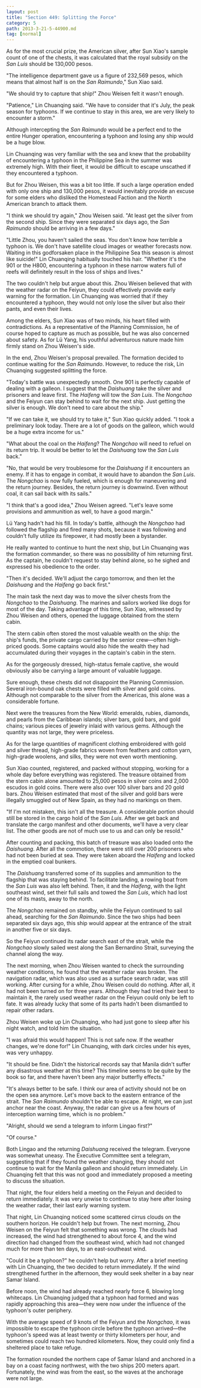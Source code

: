```yaml
---
layout: post
title: "Section 449: Splitting the Force"
category: 5
path: 2013-3-21-5-44900.md
tag: [normal]
---
```


As for the most crucial prize, the American silver, after Sun Xiao's sample count of one of the chests, it was calculated that the royal subsidy on the *San Luis* should be 130,000 pesos.

"The intelligence department gave us a figure of 232,569 pesos, which means that almost half is on the *San Raimundo*," Sun Xiao said.

"We should try to capture that ship!" Zhou Weisen felt it wasn't enough.

"Patience," Lin Chuanqing said. "We have to consider that it's July, the peak season for typhoons. If we continue to stay in this area, we are very likely to encounter a storm."

Although intercepting the *San Raimundo* would be a perfect end to the entire Hunger operation, encountering a typhoon and losing any ship would be a huge blow.

Lin Chuanqing was very familiar with the sea and knew that the probability of encountering a typhoon in the Philippine Sea in the summer was extremely high. With their fleet, it would be difficult to escape unscathed if they encountered a typhoon.

But for Zhou Weisen, this was a bit too little. If such a large operation ended with only one ship and 130,000 pesos, it would inevitably provide an excuse for some elders who disliked the Homestead Faction and the North American branch to attack them.

"I think we should try again," Zhou Weisen said. "At least get the silver from the second ship. Since they were separated six days ago, the *San Raimundo* should be arriving in a few days."

"Little Zhou, you haven't sailed the seas. You don't know how terrible a typhoon is. We don't have satellite cloud images or weather forecasts now. Waiting in this godforsaken place in the Philippine Sea this season is almost like suicide!" Lin Chuanqing habitually touched his hair. "Whether it's the 901 or the H800, encountering a typhoon in these narrow waters full of reefs will definitely result in the loss of ships and lives."

The two couldn't help but argue about this. Zhou Weisen believed that with the weather radar on the Feiyun, they could effectively provide early warning for the formation. Lin Chuanqing was worried that if they encountered a typhoon, they would not only lose the silver but also their pants, and even their lives.

Among the elders, Sun Xiao was of two minds, his heart filled with contradictions. As a representative of the Planning Commission, he of course hoped to capture as much as possible, but he was also concerned about safety. As for Lü Yang, his youthful adventurous nature made him firmly stand on Zhou Weisen's side.

In the end, Zhou Weisen's proposal prevailed. The formation decided to continue waiting for the *San Raimundo*. However, to reduce the risk, Lin Chuanqing suggested splitting the force.

"Today's battle was unexpectedly smooth. One 901 is perfectly capable of dealing with a galleon. I suggest that the *Daishuang* take the silver and prisoners and leave first. The *Haifeng* will tow the *San Luis*. The *Nongchao* and the Feiyun can stay behind to wait for the next ship. Just getting the silver is enough. We don't need to care about the ship."

"If we can take it, we should try to take it," Sun Xiao quickly added. "I took a preliminary look today. There are a lot of goods on the galleon, which would be a huge extra income for us."

"What about the coal on the *Haifeng*? The *Nongchao* will need to refuel on its return trip. It would be better to let the *Daishuang* tow the *San Luis* back."

"No, that would be very troublesome for the *Daishuang* if it encounters an enemy. If it has to engage in combat, it would have to abandon the *San Luis*. The *Nongchao* is now fully fueled, which is enough for maneuvering and the return journey. Besides, the return journey is downwind. Even without coal, it can sail back with its sails."

"I think that's a good idea," Zhou Weisen agreed. "Let's leave some provisions and ammunition as well, to have a good margin."

Lü Yang hadn't had his fill. In today's battle, although the *Nongchao* had followed the flagship and fired many shots, because it was following and couldn't fully utilize its firepower, it had mostly been a bystander.

He really wanted to continue to hunt the next ship, but Lin Chuanqing was the formation commander, so there was no possibility of him returning first. As the captain, he couldn't request to stay behind alone, so he sighed and expressed his obedience to the order.

"Then it's decided. We'll adjust the cargo tomorrow, and then let the *Daishuang* and the *Haifeng* go back first."

The main task the next day was to move the silver chests from the *Nongchao* to the *Daishuang*. The marines and sailors worked like dogs for most of the day. Taking advantage of this time, Sun Xiao, witnessed by Zhou Weisen and others, opened the luggage obtained from the stern cabin.

The stern cabin often stored the most valuable wealth on the ship: the ship's funds, the private cargo carried by the senior crew—often high-priced goods. Some captains would also hide the wealth they had accumulated during their voyages in the captain's cabin in the stern.

As for the gorgeously dressed, high-status female captive, she would obviously also be carrying a large amount of valuable luggage.

Sure enough, these chests did not disappoint the Planning Commission. Several iron-bound oak chests were filled with silver and gold coins. Although not comparable to the silver from the Americas, this alone was a considerable fortune.

Next were the treasures from the New World: emeralds, rubies, diamonds, and pearls from the Caribbean islands; silver bars, gold bars, and gold chains; various pieces of jewelry inlaid with various gems. Although the quantity was not large, they were priceless.

As for the large quantities of magnificent clothing embroidered with gold and silver thread, high-grade fabrics woven from feathers and cotton yarn, high-grade woolens, and silks, they were not even worth mentioning.

Sun Xiao counted, registered, and packed without stopping, working for a whole day before everything was registered. The treasure obtained from the stern cabin alone amounted to 25,000 pesos in silver coins and 2,000 escudos in gold coins. There were also over 100 silver bars and 20 gold bars. Zhou Weisen estimated that most of the silver and gold bars were illegally smuggled out of New Spain, as they had no markings on them.

"If I'm not mistaken, this isn't all the treasure. A considerable portion should still be stored in the cargo hold of the *San Luis*. After we get back and translate the cargo manifest and other documents, we'll have a very clear list. The other goods are not of much use to us and can only be resold."

After counting and packing, this batch of treasure was also loaded onto the *Daishuang*. After all the commotion, there were still over 200 prisoners who had not been buried at sea. They were taken aboard the *Haifeng* and locked in the emptied coal bunkers.

The *Daishuang* transferred some of its supplies and ammunition to the flagship that was staying behind. To facilitate landing, a rowing boat from the *San Luis* was also left behind. Then, it and the *Haifeng*, with the light southeast wind, set their full sails and towed the *San Luis*, which had lost one of its masts, away to the north.

The *Nongchao* remained on standby, while the Feiyun continued to sail ahead, searching for the *San Raimundo*. Since the two ships had been separated six days ago, this ship would appear at the entrance of the strait in another five or six days.

So the Feiyun continued its radar search east of the strait, while the *Nongchao* slowly sailed west along the San Bernardino Strait, surveying the channel along the way.

The next morning, when Zhou Weisen wanted to check the surrounding weather conditions, he found that the weather radar was broken. The navigation radar, which was also used as a surface search radar, was still working. After cursing for a while, Zhou Weisen could do nothing. After all, it had not been turned on for three years. Although they had tried their best to maintain it, the rarely used weather radar on the Feiyun could only be left to fate. It was already lucky that some of its parts hadn't been dismantled to repair other radars.

Zhou Weisen woke up Lin Chuanqing, who had just gone to sleep after his night watch, and told him the situation.

"I was afraid this would happen! This is not safe now. If the weather changes, we're done for!" Lin Chuanqing, with dark circles under his eyes, was very unhappy.

"It should be fine. Didn't the historical records say that Manila didn't suffer any disastrous weather at this time? This timeline seems to be quite by the book so far, and there haven't been any major butterfly effects."

"It's always better to be safe. I think our area of activity should not be on the open sea anymore. Let's move back to the eastern entrance of the strait. The *San Raimundo* shouldn't be able to escape. At night, we can just anchor near the coast. Anyway, the radar can give us a few hours of interception warning time, which is no problem."

"Alright, should we send a telegram to inform Lingao first?"

"Of course."

Both Lingao and the returning *Daishuang* received the telegram. Everyone was somewhat uneasy. The Executive Committee sent a telegram, suggesting that if they found the weather changing, they should not continue to wait for the Manila galleon and should return immediately. Lin Chuanqing felt that this was not good and immediately proposed a meeting to discuss the situation.

That night, the four elders held a meeting on the Feiyun and decided to return immediately. It was very unwise to continue to stay here after losing the weather radar, their last early warning system.

That night, Lin Chuanqing noticed some scattered cirrus clouds on the southern horizon. He couldn't help but frown. The next morning, Zhou Weisen on the Feiyun felt that something was wrong. The clouds had increased, the wind had strengthened to about force 4, and the wind direction had changed from the southeast wind, which had not changed much for more than ten days, to an east-southeast wind.

"Could it be a typhoon?" he couldn't help but worry. After a brief meeting with Lin Chuanqing, the two decided to return immediately. If the wind strengthened further in the afternoon, they would seek shelter in a bay near Samar Island.

Before noon, the wind had already reached nearly force 6, blowing long whitecaps. Lin Chuanqing judged that a typhoon had formed and was rapidly approaching this area—they were now under the influence of the typhoon's outer periphery.

With the average speed of 9 knots of the Feiyun and the *Nongchao*, it was impossible to escape the typhoon circle before the typhoon arrived—the typhoon's speed was at least twenty or thirty kilometers per hour, and sometimes could reach two hundred kilometers. Now, they could only find a sheltered place to take refuge.

The formation rounded the northern cape of Samar Island and anchored in a bay on a coast facing northwest, with the two ships 200 meters apart. Fortunately, the wind was from the east, so the waves at the anchorage were not large.